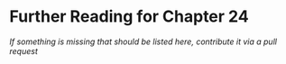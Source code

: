 # Further Reading for Chapter 24
*If something is missing that should be listed here, contribute it via a pull request*

